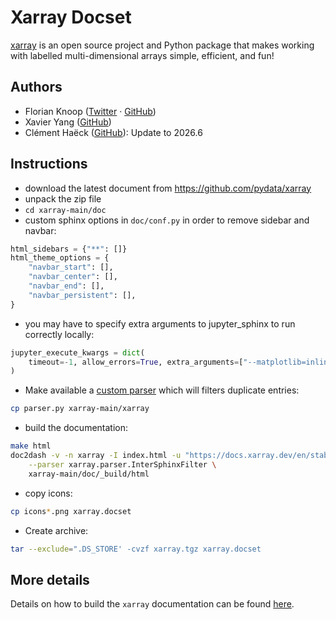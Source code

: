 # Xarray Docset

[xarray](https://github.com/pydata/xarray) is an open source project and Python package that makes working with labelled multi-dimensional arrays simple, efficient, and fun!

## Authors

- Florian Knoop ([Twitter](https://twitter.com/floknoo) · [GitHub](https://github.com/flokno))
- Xavier Yang ([GitHub](https://github.com/ivaquero))
- Clément Haëck ([GitHub](https://github.com/Descanonge)): Update to 2026.6

## Instructions

- download the latest document from https://github.com/pydata/xarray
- unpack the zip file
- `cd xarray-main/doc`
- custom sphinx options in `doc/conf.py` in order to remove sidebar and navbar:
```python
html_sidebars = {"**": []}
html_theme_options = {
    "navbar_start": [],
    "navbar_center": [],
    "navbar_end": [],
    "navbar_persistent": [],
}
```

- you may have to specify extra arguments to jupyter_sphinx to run correctly locally:
``` python
jupyter_execute_kwargs = dict(
    timeout=-1, allow_errors=True, extra_arguments=["--matplotlib=inline"]
)
```

- Make available a [custom parser](./parser.py) which will filters duplicate entries:
``` bash
cp parser.py xarray-main/xarray
```

- build the documentation:
```bash
make html
doc2dash -v -n xarray -I index.html -u "https://docs.xarray.dev/en/stable/" \
    --parser xarray.parser.InterSphinxFilter \
    xarray-main/doc/_build/html 
```

- copy icons:
``` bash
cp icons*.png xarray.docset
```

- Create archive:
```bash
tar --exclude=".DS_STORE' -cvzf xarray.tgz xarray.docset
```

## More details

Details on how to build the `xarray` documentation can be found [here](https://docs.xarray.dev/en/stable/contribute/contributing.html#how-to-build-the-xarray-documentation).
